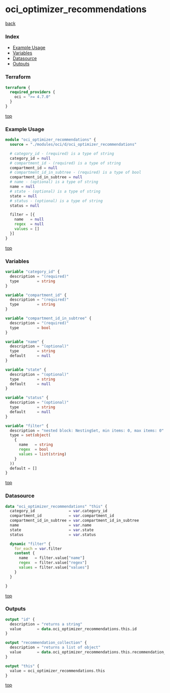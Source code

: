 # oci_optimizer_recommendations

[back](../oci.md)

### Index

- [Example Usage](#example-usage)
- [Variables](#variables)
- [Datasource](#datasource)
- [Outputs](#outputs)

### Terraform

```terraform
terraform {
  required_providers {
    oci = ">= 4.7.0"
  }
}
```

[top](#index)

### Example Usage

```terraform
module "oci_optimizer_recommendations" {
  source = "./modules/oci/d/oci_optimizer_recommendations"

  # category_id - (required) is a type of string
  category_id = null
  # compartment_id - (required) is a type of string
  compartment_id = null
  # compartment_id_in_subtree - (required) is a type of bool
  compartment_id_in_subtree = null
  # name - (optional) is a type of string
  name = null
  # state - (optional) is a type of string
  state = null
  # status - (optional) is a type of string
  status = null

  filter = [{
    name   = null
    regex  = null
    values = []
  }]
}
```

[top](#index)

### Variables

```terraform
variable "category_id" {
  description = "(required)"
  type        = string
}

variable "compartment_id" {
  description = "(required)"
  type        = string
}

variable "compartment_id_in_subtree" {
  description = "(required)"
  type        = bool
}

variable "name" {
  description = "(optional)"
  type        = string
  default     = null
}

variable "state" {
  description = "(optional)"
  type        = string
  default     = null
}

variable "status" {
  description = "(optional)"
  type        = string
  default     = null
}

variable "filter" {
  description = "nested block: NestingSet, min items: 0, max items: 0"
  type = set(object(
    {
      name   = string
      regex  = bool
      values = list(string)
    }
  ))
  default = []
}
```

[top](#index)

### Datasource

```terraform
data "oci_optimizer_recommendations" "this" {
  category_id               = var.category_id
  compartment_id            = var.compartment_id
  compartment_id_in_subtree = var.compartment_id_in_subtree
  name                      = var.name
  state                     = var.state
  status                    = var.status

  dynamic "filter" {
    for_each = var.filter
    content {
      name   = filter.value["name"]
      regex  = filter.value["regex"]
      values = filter.value["values"]
    }
  }

}
```

[top](#index)

### Outputs

```terraform
output "id" {
  description = "returns a string"
  value       = data.oci_optimizer_recommendations.this.id
}

output "recommendation_collection" {
  description = "returns a list of object"
  value       = data.oci_optimizer_recommendations.this.recommendation_collection
}

output "this" {
  value = oci_optimizer_recommendations.this
}
```

[top](#index)